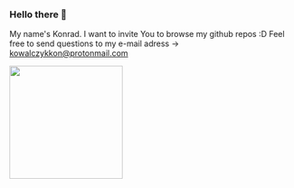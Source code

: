 ### Hello there 👋
My name's Konrad. I want to invite You to browse my github repos :D 
Feel free to send questions to my e-mail adress -> kowalczykkon@protonmail.com

<!--**kondiiq/kondiiq** is a ✨ _special_ ✨ repository because its `README.md` (this file) appears on your GitHub profile.-->

<!--- 👯 I’m looking to collaborate on ...-->
<!--- 🤔 I’m looking for help with ...-->
<!--- 💬 Ask me about ... -->
<!--- 📫 How to reach me: https://pl.linkedin.com/in/konrad-kowalczyk-a1408a1a3 
- ⚡ Fun fact: ...-->


<a href="https://github.com/anuraghazra/convoychat">
  <img height=200 align="center" src="https://github-readme-stats.vercel.app/api/top-langs?username=kondiiq&layout=compact&langs_count=8&card_width=320" />
</a>
